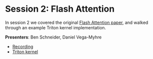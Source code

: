 # Session 2: Flash Attention

In session 2 we covered the original [Flash Attention paper](https://arxiv.org/pdf/2205.14135), and walked through an example Triton kernel implementation.

**Presenters**: Ben Schneider, Daniel Vega-Myhre

- [Recording](https://youtu.be/Lys0TpsLIEc?si=T1Fy8Lf874Ax0d6S)
- [Triton kernel](./flash_attention.py)